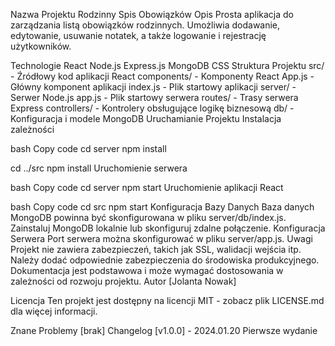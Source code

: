Nazwa Projektu
Rodzinny Spis Obowiązków
Opis
Prosta aplikacja do zarządzania listą obowiązków rodzinnych. Umożliwia dodawanie, edytowanie, usuwanie notatek, a także logowanie i rejestrację użytkowników.

Technologie
React
Node.js
Express.js
MongoDB
CSS
Struktura Projektu
src/ - Źródłowy kod aplikacji React
components/ - Komponenty React
App.js - Główny komponent aplikacji
index.js - Plik startowy aplikacji
server/ - Serwer Node.js
app.js - Plik startowy serwera
routes/ - Trasy serwera Express
controllers/ - Kontrolery obsługujące logikę biznesową
db/ - Konfiguracja i modele MongoDB
Uruchamianie Projektu
Instalacja zależności

bash
Copy code
cd server
npm install

cd ../src
npm install
Uruchomienie serwera

bash
Copy code
cd server
npm start
Uruchomienie aplikacji React

bash
Copy code
cd src
npm start
Konfiguracja Bazy Danych
Baza danych MongoDB powinna być skonfigurowana w pliku server/db/index.js.
Zainstaluj MongoDB lokalnie lub skonfiguruj zdalne połączenie.
Konfiguracja Serwera
Port serwera można skonfigurować w pliku server/app.js.
Uwagi
Projekt nie zawiera zabezpieczeń, takich jak SSL, walidacji wejścia itp. Należy dodać odpowiednie zabezpieczenia do środowiska produkcyjnego.
Dokumentacja jest podstawowa i może wymagać dostosowania w zależności od rozwoju projektu.
Autor
[Jolanta Nowak]

Licencja
Ten projekt jest dostępny na licencji MIT - zobacz plik LICENSE.md dla więcej informacji.

Znane Problemy
[brak]
Changelog
[v1.0.0] - 2024.01.20
Pierwsze wydanie

